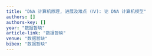 ```yaml
---
title: "DNA 计算机原理, 进展及难点 (Ⅳ): 论 DNA 计算机模型"
authors: []
authors-key: []
year: "数据暂缺"
article-link: "数据暂缺"
venue: "数据暂缺"
bibex: "数据暂缺"
---
```

